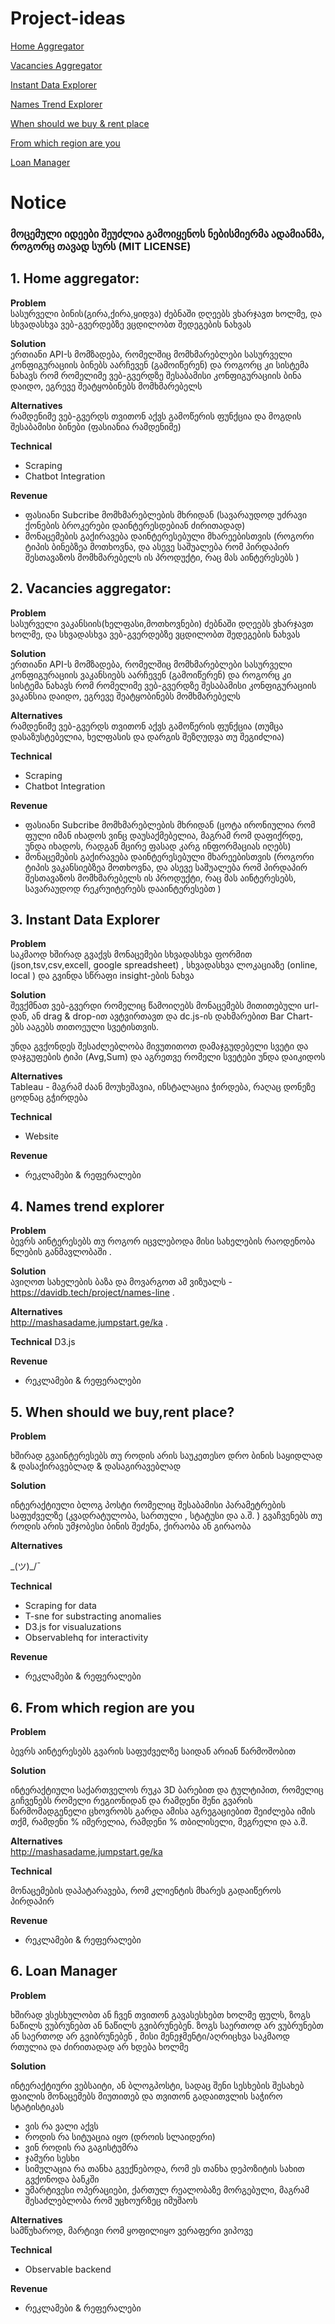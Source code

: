# Project-ideas

[Home Aggregator](#1-home-aggregator)

[Vacancies Aggregator](#2-vacancies-aggregator)

[Instant Data Explorer](#3-instant-data-explorer)

[Names Trend Explorer](#4-names-trend-explorer)

[When should we buy & rent place](#5-when-should-we-buyrent-place)

[From which region are you](#6-from-which-region-are-you)

[Loan Manager](#6-loan-manager)

# Notice
### მოცემული იდეები შეუძლია გამოიყენოს ნებისმიერმა ადამიანმა, როგორც თავად სურს (MIT LICENSE)





## 1. Home aggregator:

**Problem**  
სასურველი ბინის(გირა,ქირა,ყიდვა) ძებნაში დღეებს ვხარჯავთ ხოლმე, და სხვადასხვა ვებ-გვერდებზე ვცდილობთ შედეგების ნახვას

**Solution**   
ერთიანი API-ს მომზადება, რომელშიც მომხმარებლები სასურველი კონფიგურაციის ბინებს აარჩევენ (გამოიწერენ) და როგორც კი სისტემა ნახავს რომ რომელიმე ვებ-გვერდზე შესაბამისი კონფიგურაციის ბინა დაიდო,   ეგრევე შეატყობინებს მომხმარებელს 

**Alternatives**  
რამდენიმე ვებ-გვერდს თვითონ აქვს გამოწერის ფუნქცია და მოგდის შესაბამისი ბინები (ფასიანია რამდენიმე)

**Technical**
* Scraping
* Chatbot Integration

**Revenue**
* ფასიანი Subcribe მომხმარებლების მხრიდან (სავარაუდოდ უძრავი ქონების ბროკერები დაინტერესდებიან ძირითადად)
* მონაცემების გაქირავება დაინტერესებული მხარეებისთვის (როგორი ტიპის  ბინებზეა მოთხოვნა, და ასევე საშუალება რომ პირდაპირ შესთავაზოს მომხმარებელს ის პროდუქტი, რაც მას აინტერესებს )


## 2. Vacancies aggregator:

**Problem**  
სასურველი ვაკანსიის(ხელფასი,მოთხოვნები) ძებნაში დღეებს ვხარჯავთ ხოლმე, და სხვადასხვა ვებ-გვერდებზე ვცდილობთ შედეგების ნახვას

**Solution**   
ერთიანი API-ს მომზადება, რომელშიც მომხმარებლები სასურველი კონფიგურაციის ვაკანსიებს აარჩევენ (გამოიწერენ) და როგორც კი სისტემა ნახავს რომ რომელიმე ვებ-გვერდზე შესაბამისი კონფიგურაციის ვაკანსია დაიდო, ეგრევე შეატყობინებს მომხმარებელს 

**Alternatives**  
რამდენიმე ვებ-გვერდს თვითონ აქვს გამოწერის ფუნქცია  (თუმცა დასაზუსტებელია, ხელფასის და დარგის შეზღუდვა თუ შეგიძლია)

**Technical**
* Scraping
* Chatbot Integration

**Revenue**
* ფასიანი Subcribe მომხმარებლების მხრიდან (ცოტა ირონიულია რომ ფული იმან იხადოს ვინც დაუსაქმებელია, მაგრამ რომ დაფიქრდე, უნდა იხადოს, რადგან მცირე ფასად კარგ ინფორმაციას იღებს)
* მონაცემების გაქირავება დაინტერესებული მხარეებისთვის (როგორი ტიპის  ვაკანსიებზეა მოთხოვნა, და ასევე საშუალება რომ პირდაპირ შესთავაზოს მომხმარებელს ის პროდუქტი, რაც მას აინტერესებს, სავარაუდოდ რეკრუიტერებს დააინტერესებთ )

## 3. Instant Data Explorer

**Problem**  
საკმაოდ ხშირად გვაქვს მონაცემები სხვადასხვა ფორმით (json,tsv,csv,excell, google spreadsheet) , სხვადასხვა ლოკაციაზე (online, local ) და გვინდა სწრაფი insight-ების ნახვა

**Solution**  
შევქმნათ ვებ-გვერდი რომელიც წამოიღებს მონაცემებს მითითებული url-დან, ან drag & drop-ით ავტვირთავთ და dc.js-ის დახმარებით Bar Chart-ებს ააგებს თითოეული სვეტისთვის. 

უნდა გვქონდეს შესაძლებლობა მივუთითოთ დამაჯგუდებელი სვეტი და დაჯგუფების ტიპი (Avg,Sum) და აგრეთვე რომელი სვეტები უნდა დაიკიდოს 

**Alternatives**  
Tableau -  მაგრამ ძაან მოუხეშავია, ინსტალაცია ჭირდება, რაღაც დონეზე ცოდნაც გჭირდება

**Technical**
* Website

**Revenue**
* რეკლამები & რეფერალები


## 4. Names trend explorer

**Problem**   
ბევრს აინტერესებს თუ როგორ იცვლებოდა მისი სახელების რაოდენობა წლების განმავლობაში .   


**Solution**  
ავიღოთ სახელების ბაზა და მოვარგოთ ამ ვიზუალს - https://davidb.tech/project/names-line .  


**Alternatives**      
http://mashasadame.jumpstart.ge/ka . 

**Technical**
D3.js 

**Revenue**
* რეკლამები & რეფერალები


## 5. When should we buy,rent place?
**Problem**

ხშირად გვაინტერესებს თუ როდის არის საუკეთესო დრო ბინის საყიდლად & დასაქირავებლად & დასაგირავებლად

**Solution**

ინტერაქტიული ბლოგ პოსტი რომელიც შესაბამისი პარამეტრების საფუძველზე (კვადრატულობა, სართული , სტატუსი და ა.შ. ) გვაჩვენებს თუ როდის არის უმჯობესი ბინის შეძენა, ქირაობა ან გირაობა

**Alternatives**

\_(ツ)_/¯

**Technical**
* Scraping for data
* T-sne for substracting anomalies
* D3.js for visualuzations
* Observablehq for interactivity

**Revenue**
* რეკლამები & რეფერალები 


## 6. From which region are you
**Problem**

ბევრს აინტერესებს გვარის საფუძველზე საიდან არიან წარმოშობით

**Solution**

ინტერაქტიული საქართველოს რუკა 3D ბარებით და ტულტიპით, რომელიც გიჩვენებს რომელი რეგიონიდან და რამდენი შენი გვარის წარმომადგენელი ცხოვრობს
გარდა ამისა აგრეგაციებით შეიძლება იმის თქმ, რამდენი % იმერელია, რამდენი % თბილისელი, მეგრელი და ა.შ.


**Alternatives**      
http://mashasadame.jumpstart.ge/ka 

**Technical**

მონაცემების დაპატარავება, რომ კლიენტის მხარეს გადაიწეროს პირდაპირ

**Revenue**
* რეკლამები & რეფერალები



## 6. Loan Manager
**Problem**

ხშირად ვსესხულობთ ან ჩვენ თვითონ გავასესხებთ ხოლმე ფულს, ზოგს ნაწილს ვუბრუნებთ ან ნაწილს გვიბრუნებენ. ზოგს საერთოდ არ ვუბრუნებთ ან საერთოდ არ გვიბრუნებენ , მისი მენეჯმენტი/აღრიცხვა საკმაოდ რთულია და ძირითადად არ ხდება ხოლმე

**Solution**

ინტერაქტიური ვებსაიტი, ან ბლოგპოსტი, სადაც შენი სესხების შესახებ ფაილის მონაცემებს მიუთითებ და თვითონ გადაითვლის საჭირო სტატისტიკას

* ვის რა ვალი აქვს
* როდის რა სიტუაცია იყო (დროის სლაიდერი)
* ვინ როდის რა გაგისტუმრა
* ჯამური სესხი  
* სიმულაცია რა თანხა გვექნებოდა, რომ ეს თანხა დეპოზიტის სახით გვქონოდა ბანკში
* უმარტივესი ოპერაციები, ქართულ რეალობაზე მორგებული, მაგრამ შესაძლებლობა რომ უცხოურზეც იმუშაოს


**Alternatives**      
სამწუხაროდ, მარტივი რომ ყოფილიყო ვერაფერი ვიპოვე

**Technical**
* Observable backend

**Revenue**
* რეკლამები & რეფერალები





